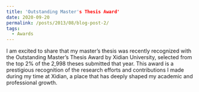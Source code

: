 ```yaml
---
title: 'Outstanding Master's Thesis Award'
date: 2020-09-20
permalink: /posts/2013/08/blog-post-2/
tags:
  - Awards
---
```


I am excited to share that my master’s thesis was recently recognized with the Outstanding Master’s Thesis Award by Xidian University, selected from the top 2% of the 2,998 theses submitted that year. This award is a prestigious recognition of the research efforts and contributions I made during my time at Xidian, a place that has deeply shaped my academic and professional growth.

